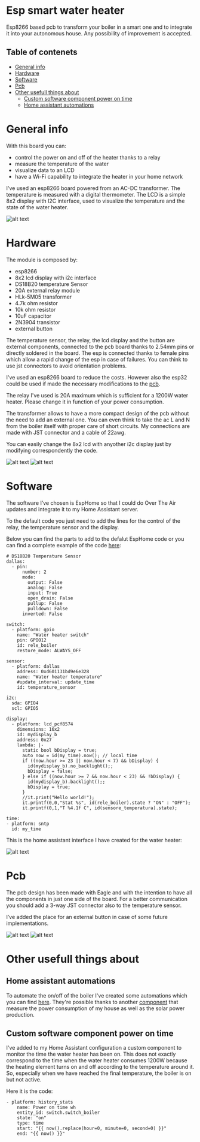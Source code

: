 # Esp smart water heater
Esp8266 based pcb to transform your boiler in a smart one and to integrate it into your autonomous house. 
Any possibility of improvement is accepted.

## Table of contenets
* [General info](#general-info)
* [Hardware](#hardware)
* [Software](#software)
* [Pcb](#pcb)
* [Other usefull things about](#other-usefull-things-about)
  * [Custom software component power on time](#custom-software-component-power-on-time)
  * [Home assistant automations](#home-assistant-automations)

# General info
With this board you can: 
  - control the power on and off of the heater thanks to a relay 
  - measure the temperature of the water 
  - visualize data to an LCD 
  - have a Wi-Fi capability to integrate the heater in your home network 

I've used an esp8266 board powered from an AC-DC transformer. The temperature is measured with a digital thermometer. The LCD is a simple 8x2 display with I2C interface, used to visualize the temperature and the state of the water heater.

![alt text](/images/water-heater.png)

# Hardware
The module is composed by:
* esp8266
* 8x2 lcd display with i2c interface
* DS18B20 temperature Sensor
* 20A external relay module
* HLk-5M05 transformer
* 4.7k ohm resistor
* 10k ohm resistor
* 10uF capacitor
* 2N3904 transistor
* external button

The temperature sensor, the relay, the lcd display and the button are external components, connected to the pcb board thanks to 2.54mm pins or directly soldered in the board. The esp is connected thanks to female pins which allow a rapid change of the esp in case of failures. You can think to use jst connectors to avoid orientation problems.

I've used an esp8266 board to reduce the costs. However also the esp32 could be used if made the necessary modifications to the [pcb](#pcb).

The relay I've used is 20A maximum which is sufficient for a 1200W water heater. Please change it in function of your power consumption. 

The transformer allows to have a more compact design of the pcb without the need to add an external one. You can even think to take the ac L and N from the boiler itself with proper care of short circuits. My connections are made with JST connector and a cable of 22awg.

You can easily change the 8x2 lcd with anyother i2c display just by modifying correspondently the code.

![alt text](/images/pcb-completed.jpg)
![alt text](/images/pcb-completed-2.jpg)

# Software
The software I’ve chosen is EspHome so that I could do Over The Air updates and integrate it to my Home Assistant server.

To the default code you just need to add the lines for the control of the relay, the temperature sensor and the display. 

Below you can find the parts to add to the defalut EspHome code or you can find a complete example of the code [here](/water-heater.yaml.example):

```
# DS18B20 Temperature Sensor
dallas:
  - pin: 
      number: 2
      mode: 
        output: False
        analog: False
        input: True
        open_drain: False
        pullup: False
        pulldown: False
      inverted: False
    
switch:
  - platform: gpio
    name: "Water heater switch"
    pin: GPIO12
    id: rele_boiler
    restore_mode: ALWAYS_OFF

sensor:
  - platform: dallas
    address: 0xd601131bd9e6e328
    name: "Water heater temperature"
    #update_interval: update_time
    id: temperature_sensor
    
i2c:
  sda: GPIO4
  scl: GPIO5
  
display:
  - platform: lcd_pcf8574
    dimensions: 16x2
    id: mydisplay_b
    address: 0x27
    lambda: |-
      static bool bDisplay = true;
      auto now = id(my_time).now(); // local time
      if ((now.hour >= 23 || now.hour < 7) && bDisplay) {
        id(mydisplay_b).no_backlight();;
        bDisplay = false;
      } else if ((now.hour >= 7 && now.hour < 23) && !bDisplay) {
        id(mydisplay_b).backlight();;
        bDisplay = true;
      }
      //it.print("Hello world!");
      it.printf(0,0,"Stat %s", id(rele_boiler).state ? "ON" : "OFF");
      it.printf(0,1,"T %4.1f C", id(sensore_temperatura).state);
      
time:
- platform: sntp
  id: my_time
```

This is the home assistant interface I have created for the water heater:

![alt text](/images/ha-water-heater-view.jpg)

# Pcb
The pcb design has been made with Eagle and with the intention to have all the components in just one side of the board. For a better communication you should add a 3-way JST connector also to the temperature sensor. 

I’ve added the place for an external button in case of some future implementations.

![alt text](/images/circuit.png)
![alt text](/images/pcb.png)

# Other usefull things about
## Home assistant automations
To automate the on/off of the boiler I've created some automations which you can find [here](https://github.com/zioCristia/energy-saver-ha-automations#water-heater-automations). They're possible thanks to another [component](https://github.com/zioCristia/esp-energy-monitor) that measure the power consumption of my house as well as the solar power production.

## Custom software component power on time
I've added to my Home Assistant configuration a custom component to monitor the time the water heater has been on. This does not exactly correspond to the time when the water heater consumes 1200W because the heating element turns on and off according to the temperature around it. 
So, especially when we have reached the final temperature, the boiler is on but not active.

Here it is the code:
```
- platform: history_stats
    name: Power on time wh
    entity_id: switch.switch_boiler
    state: "on"
    type: time
    start: "{{ now().replace(hour=0, minute=0, second=0) }}"
    end: "{{ now() }}"
```

